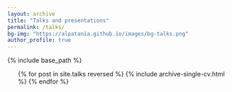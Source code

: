 ```yaml
---
layout: archive
title: "Talks and presentations"
permalink: /talks/
bg-img: "https://alpatania.github.io/images/bg-talks.png"
author_profile: true
---
```


{% include base_path %}

<ul>{% for post in site.talks reversed %}
    {% include archive-single-cv.html %}
  {% endfor %}</ul>
